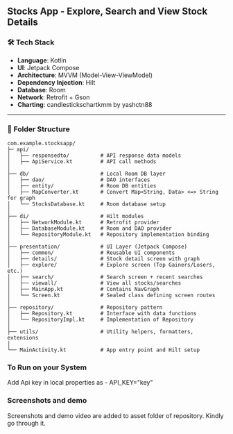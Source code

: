 ## Stocks App - Explore, Search and View Stock Details

### 🛠️ Tech Stack

- **Language**: Kotlin  
- **UI**: Jetpack Compose  
- **Architecture**: MVVM (Model-View-ViewModel)  
- **Dependency Injection**: Hilt  
- **Database**: Room  
- **Network**: Retrofit + Gson  
- **Charting**: candlestickschartkmm by yashctn88  

---

### 📂 Folder Structure

```text
com.example.stocksapp/
├─ api/
│   ├── responsedto/          # API response data models
│   ├── ApiService.kt         # API call methods
│
├── db/                       # Local Room DB layer
│   ├── dao/                  # DAO interfaces
│   ├── entity/               # Room DB entities
│   ├── MapConverter.kt       # Convert Map<String, Data> <=> String for graph
│   └── StocksDatabase.kt     # Room database setup
│
├── di/                       # Hilt modules
│   ├── NetworkModule.kt      # Retrofit provider
│   ├── DatabaseModule.kt     # Room and DAO provider
│   └── RepositoryModule.kt   # Repository implementation binding
│
├── presentation/             # UI Layer (Jetpack Compose)
│   ├── common/               # Reusable UI components
│   ├── details/              # Stock detail screen with graph
│   ├── explore/              # Explore screen (Top Gainers/Losers, etc.)
│   ├── search/               # Search screen + recent searches
│   ├── viewall/              # View all stocks/searches
│   ├── MainApp.kt            # Contains NavGraph
│   └── Screen.kt             # Sealed class defining screen routes
│
├── repository/               # Repository pattern
│   ├── Repository.kt         # Interface with data functions
│   └── RepositoryImpl.kt     # Implementation of Repository
│
├── utils/                    # Utility helpers, formatters, extensions
│
└── MainActivity.kt           # App entry point and Hilt setup
```

### To Run on your System
Add Api key in local properties as -
API_KEY="key"

### Screenshots and demo
Screenshots and demo video are added to asset folder of repository. Kindly go through it.

